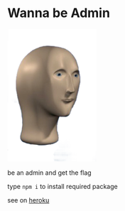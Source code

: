 # Wanna be Admin

<img src="https://raw.githubusercontent.com/r3duc3/wanna-be-admin/master/public/images/meme_man.png" alt="u suck" width="200px">

be an admin and get the flag

type `npm i` to install required package

see on [heroku](https://wanna-be-admin.herokuapp.com/)